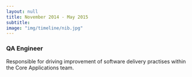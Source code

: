 ```yaml
---
layout: null
title: November 2014 - May 2015
subtitle:
image: "img/timeline/nib.jpg"
---
```

### QA Engineer
Responsible for driving improvement of software delivery practises within the Core Applications team.